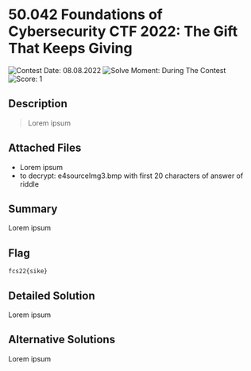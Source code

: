 # 50.042 Foundations of Cybersecurity CTF 2022: The Gift That Keeps Giving

![Contest Date: 08.08.2022](https://img.shields.io/badge/Contest%20Date-08.08.2022-lightgrey.svg)
![Solve Moment: During The Contest](https://img.shields.io/badge/Solve%20Moment-During%20The%20Contest-brightgreen.svg)
![Score: 1](https://img.shields.io/badge/Score-1-brightgreen.svg)

## Description

> Lorem ipsum


## Attached Files

- Lorem ipsum
- to decrypt: e4sourceImg3.bmp with first 20 characters of answer of riddle

## Summary

Lorem ipsum

## Flag

```
fcs22{sike}
```

## Detailed Solution

Lorem ipsum

## Alternative Solutions

Lorem ipsum